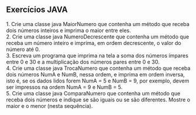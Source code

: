 <h2>Exercícios JAVA</h2>
1. Crie uma classe java MaiorNumero que contenha um método que receba dois
números inteiros e imprima o maior entre eles.<br>
2. Crie uma classe java NumeroDecrescente que contenha um método que receba
um número inteiro e imprima, em ordem decrescente, o valor do número até
0.<br>
3. Escreva um programa que imprima na tela a soma dos números ímpares entre
0 e 30 e a multiplicação dos números pares entre 0 e 30.<br>
4. Crie uma classe java TrocaNumero que contenha um método que receba dois
números NumA e NumB, nessa ordem, e imprima em ordem inversa, isto é, se os
dados lidos forem NumA = 5 e NumB = 9, por exemplo, devem ser impressos na
ordem NumA = 9 e NumB = 5.<br>
5. Crie uma classe java ComparaNumero que contenha um método que receba
dois números e indique se são iguais ou se são diferentes. Mostre o maior e o
menor (nesta sequência).

